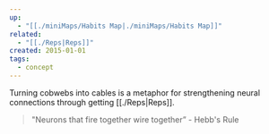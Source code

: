 ```yaml
---
up:
  - "[[./miniMaps/Habits Map|./miniMaps/Habits Map]]"
related:
  - "[[./Reps|Reps]]"
created: 2015-01-01
tags:
  - concept
---
```

Turning cobwebs into cables is a metaphor for strengthening neural connections through getting [[./Reps|Reps]].

> "Neurons that fire together wire together” - Hebb's Rule 